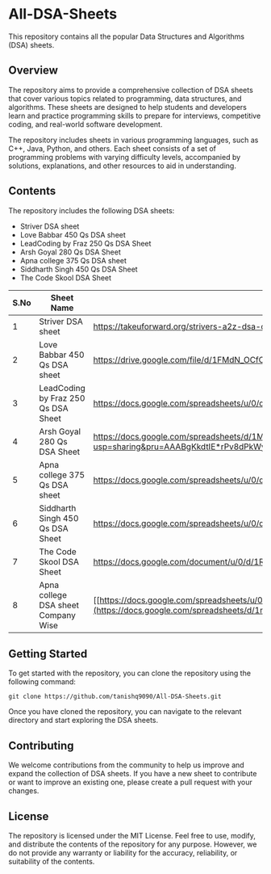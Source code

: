 # All-DSA-Sheets

This repository contains all the popular Data Structures and Algorithms (DSA) sheets.

## Overview
The repository aims to provide a comprehensive collection of DSA sheets that cover various topics related to programming, data structures, and algorithms. These sheets are designed to help students and developers learn and practice programming skills to prepare for interviews, competitive coding, and real-world software development.

The repository includes sheets in various programming languages, such as C++, Java, Python, and others. Each sheet consists of a set of programming problems with varying difficulty levels, accompanied by solutions, explanations, and other resources to aid in understanding.

## Contents
The repository includes the following DSA sheets:

- Striver DSA sheet
- Love Babbar 450 Qs DSA sheet
- LeadCoding by Fraz 250 Qs DSA Sheet
- Arsh Goyal 280 Qs DSA Sheet
- Apna college 375 Qs DSA sheet
- Siddharth Singh 450 Qs DSA Sheet
- The Code Skool DSA Sheet 

| S.No | Sheet Name | Sheet Link | 
| ---- | ---------- | ---------- | 
| 1    | Striver DSA sheet | https://takeuforward.org/strivers-a2z-dsa-course/strivers-a2z-dsa-course-sheet-2/ |
| 2 | Love Babbar 450 Qs DSA sheet | https://drive.google.com/file/d/1FMdN_OCfOI0iAeDlqswCiC2DZzD4nPsb/view |
| 3 | LeadCoding by Fraz 250 Qs DSA Sheet | https://docs.google.com/spreadsheets/u/0/d/1-wKcV99KtO91dXdPkwmXGTdtyxAfk1mbPXQg81R9sFE/htmlview | 
| 4 | Arsh Goyal 280 Qs DSA Sheet | https://docs.google.com/spreadsheets/d/1MGVBJ8HkRbCnU6EQASjJKCqQE8BWng4qgL0n3vCVOxE/htmlview?usp=sharing&pru=AAABgKkdtIE*rPv8dPkWyOpfwjprKvKSeA |
| 5 | Apna college 375 Qs DSA sheet | https://docs.google.com/spreadsheets/u/0/d/1hXserPuxVoWMG9Hs7y8wVdRCJTcj3xMBAEYUOXQ5Xag/htmlview |
| 6 | Siddharth Singh 450 Qs DSA Sheet | https://docs.google.com/spreadsheets/u/0/d/11tevcTIBQsIvRKIZLbSzCeN4mCO6wD4O5meyrAIfSXw/htmlview | 
| 7 | The Code Skool DSA Sheet | https://docs.google.com/document/u/0/d/1RxKKXJtErQFJjMfAh1kV-DyQsZoiESayimFx6PPIhVE/mobilebasic 
| 8 | Apna college DSA sheet Company Wise| [[https://docs.google.com/spreadsheets/u/0/d/1hXserPuxVoWMG9Hs7y8wVdRCJTcj3xMBAEYUOXQ5Xag/htmlview]](https://docs.google.com/spreadsheets/d/1mvlc8EYc3OVVU3X7NKoC0iZJr_45BL_pVxiJec0r94c/edit?gid=0#gid=0)|

## Getting Started
To get started with the repository, you can clone the repository using the following command:

```
git clone https://github.com/tanishq9090/All-DSA-Sheets.git
```

Once you have cloned the repository, you can navigate to the relevant directory and start exploring the DSA sheets.

## Contributing
We welcome contributions from the community to help us improve and expand the collection of DSA sheets. If you have a new sheet to contribute or want to improve an existing one, please create a pull request with your changes.

## License
The repository is licensed under the MIT License. Feel free to use, modify, and distribute the contents of the repository for any purpose. However, we do not provide any warranty or liability for the accuracy, reliability, or suitability of the contents.



















